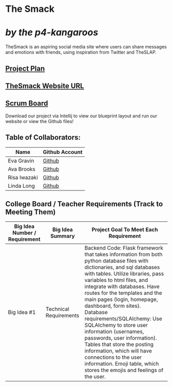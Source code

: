 # The Smack
# _by the p4-kangaroos_
TheSmack is an aspiring social media site where users can share messages and emotions with friends, using inspiration from Twitter and TheSLAP.


## [Project Plan](https://docs.google.com/document/d/1iicxZwL0Sfc2mNzfxLqNAFXM357XP-C96Gz30Cukj44/edit)

## [TheSmack Website URL]()

## [Scrum Board](https://github.com/evagravin/p4-kangaroos/projects/1)

Download our project via Intellij to view our blueprint layout and run our website or view the Github files!


## Table of Collaborators:
| Name | Github Account |
| ------------- | ----------- | 
|Eva Gravin | [Github](https://github.com/evagravin) |
|Ava Brooks | [Github](https://github.com/avabrooks) |
|Risa Iwazaki | [Github](https://github.com/risaiwazaki) |
|Linda Long | [Github](https://github.com/lindalonglong) |


## College Board / Teacher Requirements (Track to Meeting Them)

| Big Idea Number / Requirement           | Big Idea Summary  | Project Goal To Meet Each Requirement |
| -------------------------- |---------------------| ----------------------------------|
| Big Idea #1                | Technical Requirements | Backend Code: Flask framework that takes information from both python database files with dictionaries, and sql databases with tables. Utilize libraries, pass variables to html files, and integrate with databases. Have routes for the templates and the main pages (login, homepage, dashboard, form sites).    Database requirements/SQLAlchemy: Use SQLAlchemy to store user information (usernames, passwords, user information). Tables that store the posting information, which will have connections to the user information. Emoji table, which stores the emojis and feelings of the user.|
